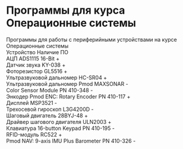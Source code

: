 # Программы для курса Операционные системы

Программы для работы с периферийными устройствами на курсе Операционные системы  
Устройство                                      Наличие  ПО  
АЦП ADS1115 16-Bit                                  +  
Датчик звука KY-038                                 +  
Фоторезистор GL5516                                 +  
Ультразвуковой дальномер HC-SR04                    +  
Ультразвуковой дальномер Pmod MAXSONAR              -  
Color Sensor Module PN 410-348                      -  
Энкодер Pmod ENC: Rotary Encoder PN 410-117         +  
Дисплей MSP3521                                     -  
Трехосевой гироскоп L3G4200D                        -  
Шаговый двигатель 28BYJ-48                          +  
Драйвер шагового двигателя ULN2003                  +  
Клавиатура 16-button Keypad PN 410-195              -  
RFID-модуль RC522                                   +  
Pmod NAV: 9-axis IMU Plus Barometer PN 410-326      -  

